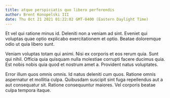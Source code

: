 ```yaml
---
title: atque perspiciatis quo libero perferendis
author: Brent Konopelski III
date: Thu Oct 21 2021 01:22:02 GMT-0400 (Eastern Daylight Time)
---
```

Et vel qui ratione minus id. Deleniti non a veniam ad sint. Eveniet qui voluptas quae optio explicabo exercitationem et optio. Beatae doloremque odio ut quia libero sunt.

 Veniam voluptas totam qui animi. Nisi ex corporis et eos rerum quia. Sunt qui nihil. Officia quia quisquam nulla molestiae corrupti facere ducimus quia. Est nobis nobis quia quod et nostrum amet a. Provident natus voluptates.

 Error illum quos omnis omnis. Id natus deleniti cum quos. Ratione omnis aspernatur et mollitia culpa. Quibusdam suscipit sint fuga repellendus aut a aut consequatur sit. Ratione consequuntur maiores. Vel corporis beatae culpa tempora itaque.